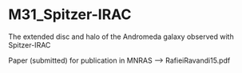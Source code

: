 # M31_Spitzer-IRAC
The extended disc and halo of the Andromeda galaxy observed with Spitzer-IRAC

Paper (submitted) for publication in MNRAS --> RafieiRavandi15.pdf
